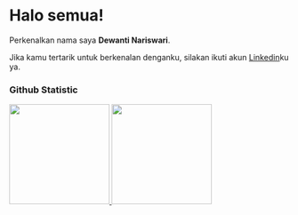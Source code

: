 # Halo semua! 

Perkenalkan nama saya **Dewanti Nariswari**.<br>

Jika kamu tertarik untuk berkenalan denganku, silakan ikuti akun [Linkedin](https://www.linkedin.com/in/dewantinariswari)ku ya.

### Github Statistic
<p align="left">
<a href="https://github.com/dantidn">
  <img height="180em" src="https://github-readme-stats-eight-theta.vercel.app/api?username=penuliscode&show_icons=true&theme=algolia&include_all_commits=true&count_private=true"/>
  <img height="180em" src="https://github-readme-stats-eight-theta.vercel.app/api/top-langs/?username=penuliscode&layout=compact&theme=algolia"/>
</a>
</p>
